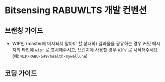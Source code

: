 # Bitsensing RABUWLTS 개발 컨벤션

## 브랜칭 가이드

- WIP인 (master에 머지되지 말아야 할 상태의) 결과물을 공유하는 경우 커밋 메시지의 타입에 `wip:` 로 표시해주시고, 브랜치에 사용할 경우 `WIP/` 로 시작해주세요 (예: `WIP/RABU-549/health-mywellune`)

## 코딩 가이드
